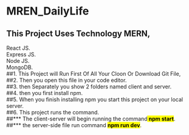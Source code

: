 # MREN_DailyLife </br>
## This Project Uses Technology MERN,</br>
React JS.</br>
Express JS.</br>
Node JS.</br>
MongoDB.</br>
##1. This Project will Run First Of All Your Cloon Or Download Git File,</br>
##2. Then you open this file in your code editor.</br>
##3. then Separately you show 2 folders named client and server.</br>
##4. then you first install npm.</br>
##5. When you finish installing npm you start this project on your local server.</br>
##6. This project runs the command.</br>
##*** The client-server will begin running the command<mark style="background:yellow"><b> npm start</b></mark>.</br>
##*** the server-side file run command <mark> <b>npm run dev</b></mark>.</br>